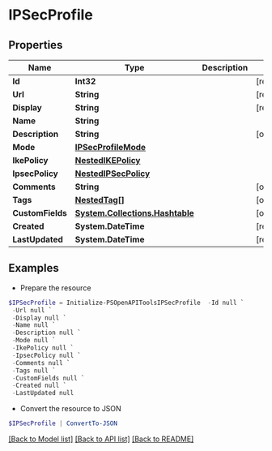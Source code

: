 # IPSecProfile
## Properties

Name | Type | Description | Notes
------------ | ------------- | ------------- | -------------
**Id** | **Int32** |  | [readonly] 
**Url** | **String** |  | [readonly] 
**Display** | **String** |  | [readonly] 
**Name** | **String** |  | 
**Description** | **String** |  | [optional] 
**Mode** | [**IPSecProfileMode**](IPSecProfileMode.md) |  | 
**IkePolicy** | [**NestedIKEPolicy**](NestedIKEPolicy.md) |  | 
**IpsecPolicy** | [**NestedIPSecPolicy**](NestedIPSecPolicy.md) |  | 
**Comments** | **String** |  | [optional] 
**Tags** | [**NestedTag[]**](NestedTag.md) |  | [optional] 
**CustomFields** | [**System.Collections.Hashtable**](AnyType.md) |  | [optional] 
**Created** | **System.DateTime** |  | [readonly] 
**LastUpdated** | **System.DateTime** |  | [readonly] 

## Examples

- Prepare the resource
```powershell
$IPSecProfile = Initialize-PSOpenAPIToolsIPSecProfile  -Id null `
 -Url null `
 -Display null `
 -Name null `
 -Description null `
 -Mode null `
 -IkePolicy null `
 -IpsecPolicy null `
 -Comments null `
 -Tags null `
 -CustomFields null `
 -Created null `
 -LastUpdated null
```

- Convert the resource to JSON
```powershell
$IPSecProfile | ConvertTo-JSON
```

[[Back to Model list]](../README.md#documentation-for-models) [[Back to API list]](../README.md#documentation-for-api-endpoints) [[Back to README]](../README.md)

